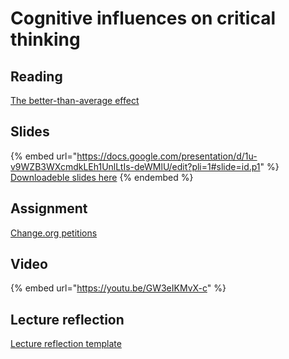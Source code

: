 # Cognitive influences on critical thinking

## Reading

[The better-than-average effect](https://drive.google.com/open?id=1Qaz7hLYTlOuFCMsjaxPlhpE03JZcYR0h\&usp=drive_fs)

## Slides

{% embed url="https://docs.google.com/presentation/d/1u-v9WZB3WXcmdkLEh1UnlLtIs-deWMlU/edit?pli=1#slide=id.p1" %}
[Downloadeble slides here](https://docs.google.com/presentation/d/1u-v9WZB3WXcmdkLEh1UnlLtIs-deWMlU/edit?usp=sharing\&ouid=100179871492576617561\&rtpof=true\&sd=true)
{% endembed %}

## Assignment

[Change.org petitions](https://docs.google.com/document/d/1grzvdOFg6PF5FwW0n6F3LCuY2L_hbGJk?rtpof=true\&usp=drive_fs)

## Video

{% embed url="https://youtu.be/GW3eIKMvX-c" %}

## Lecture reflection

[Lecture reflection template](https://docs.google.com/document/d/1-dFNKbiLU8LA7Xg_bQRC8CqSCgQuNfal?rtpof=true\&usp=drive_fs)
